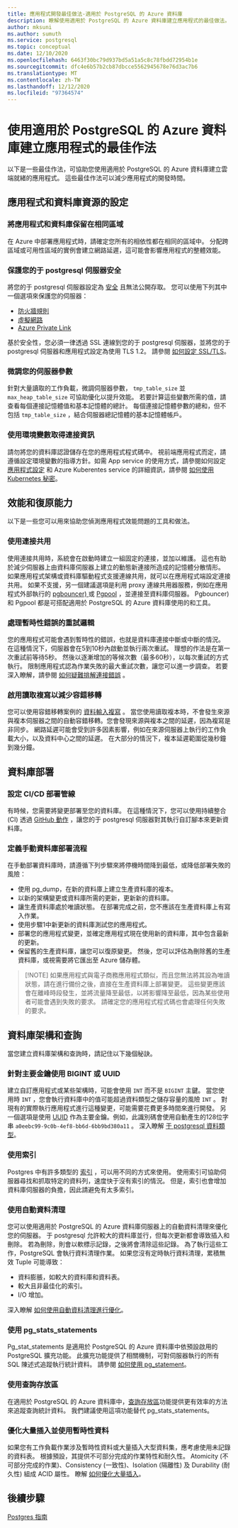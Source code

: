 ```yaml
---
title: 應用程式開發最佳做法-適用於 PostgreSQL 的 Azure 資料庫
description: 瞭解使用適用於 PostgreSQL 的 Azure 資料庫建立應用程式的最佳做法。
author: mksuni
ms.author: sumuth
ms.service: postgresql
ms.topic: conceptual
ms.date: 12/10/2020
ms.openlocfilehash: 6463f30bc79d937bd5a51a5c8c78fbdd72954b1e
ms.sourcegitcommit: dfc4e6b57b2cb87dbcce5562945678e76d3ac7b6
ms.translationtype: MT
ms.contentlocale: zh-TW
ms.lasthandoff: 12/12/2020
ms.locfileid: "97364574"
---
```

# <a name="best-practices-for-building-an-application-with-azure-database-for-postgresql"></a>使用適用於 PostgreSQL 的 Azure 資料庫建立應用程式的最佳作法

以下是一些最佳作法，可協助您使用適用於 PostgreSQL 的 Azure 資料庫建立雲端就緒的應用程式。 這些最佳作法可以減少應用程式的開發時間。

## <a name="configuration-of-application-and-database-resources"></a>應用程式和資料庫資源的設定

### <a name="keep-the-application-and-database-in-the-same-region"></a>將應用程式和資料庫保留在相同區域
在 Azure 中部署應用程式時，請確定您所有的相依性都在相同的區域中。 分配跨區域或可用性區域的實例會建立網路延遲，這可能會影響應用程式的整體效能。

### <a name="keep-your-postgresql-server-secure"></a>保護您的于 postgresql 伺服器安全
將您的于 postgresql 伺服器設定為 [安全](./concepts-security.md) 且無法公開存取。 您可以使用下列其中一個選項來保護您的伺服器：
- [防火牆規則](./concepts-firewall-rules.md)
- [虛擬網路](./concepts-data-access-and-security-vnet.md)
- [Azure Private Link](./concepts-data-access-and-security-private-link.md)

基於安全性，您必須一律透過 SSL 連線到您的于 postgresql 伺服器，並將您的于 postgresql 伺服器和應用程式設定為使用 TLS 1.2。 請參閱 [如何設定 SSL/TLS](./concepts-ssl-connection-security.md)。

### <a name="tune-your-server-parameters"></a>微調您的伺服器參數
針對大量讀取的工作負載，微調伺服器參數， `tmp_table_size` 並 `max_heap_table_size` 可協助優化以提升效能。 若要計算這些變數所需的值，請查看每個連接記憶體值和基本記憶體的總計。 每個連接記憶體參數的總和，但不包括 `tmp_table_size` ，結合伺服器總記憶體的基本記憶體帳戶。

### <a name="use-environment-variables-for-connection-information"></a>使用環境變數取得連接資訊
請勿將您的資料庫認證儲存在您的應用程式程式碼中。 視前端應用程式而定，請遵循設定環境變數的指導方針。如需 App service 的使用方式，請參閱如何設定[應用程式設定](../app-service/configure-common.md#configure-app-settings) 和 Azure Kuberentes service 的詳細資訊，請參閱 [如何使用 Kubernetes 秘密](https://kubernetes.io/docs/concepts/configuration/secret/)。

## <a name="performance-and-resiliency"></a>效能和復原能力
以下是一些您可以用來協助您偵測應用程式效能問題的工具和做法。

### <a name="use-connection-pooling"></a>使用連接共用
使用連接共用時，系統會在啟動時建立一組固定的連接，並加以維護。 這也有助於減少伺服器上由資料庫伺服器上建立的動態新連接所造成的記憶體分散情形。 如果應用程式架構或資料庫驅動程式支援連線共用，就可以在應用程式端設定連接共用。 如果不支援，另一個建議選項是利用 proxy 連線共用器服務，例如在應用程式外部執行的 [pgbouncer) ](https://pgbouncer.github.io/) 或 [Pgpool](https://pgpool.net/mediawiki/index.php/Main_Page) ，並連接至資料庫伺服器。 Pgbouncer) 和 Pgpool 都是可搭配適用於 PostgreSQL 的 Azure 資料庫使用的和工具。

### <a name="retry-logic-to-handle-transient-errors"></a>處理暫時性錯誤的重試邏輯
您的應用程式可能會遇到暫時性的錯誤，也就是資料庫連接中斷或中斷的情況。 在這種情況下，伺服器會在5到10秒內啟動並執行兩次重試。 理想的作法是在第一次重試前等待5秒。 然後以逐漸增加的等候次數（最多60秒），以每次重試的方式執行。 限制應用程式認為作業失敗的最大重試次數，讓您可以進一步調查。 若要深入瞭解，請參閱 [如何疑難排解連接錯誤](./concepts-connectivity.md) 。

### <a name="enable-read-replication-to-mitigate-failovers"></a>啟用讀取複寫以減少容錯移轉
您可以使用容錯移轉案例的 [資料輸入複寫](./concepts-read-replicas.md) 。 當您使用讀取複本時，不會發生來源與複本伺服器之間的自動容錯移轉。您會發現來源與複本之間的延遲，因為複寫是非同步。 網路延遲可能會受到許多因素影響，例如在來源伺服器上執行的工作負載大小，以及資料中心之間的延遲。 在大部分的情況下，複本延遲範圍從幾秒鐘到幾分鐘。


## <a name="database-deployment"></a>資料庫部署

### <a name="configure-cicd-deployment-pipeline"></a>設定 CI/CD 部署管線
有時候，您需要將變更部署至您的資料庫。 在這種情況下，您可以使用持續整合 (CI) 透過 [GitHub 動作](https://github.com/Azure/postgresql/blob/master/README.md) ，讓您的于 postgresql 伺服器對其執行自訂腳本來更新資料庫。

### <a name="define-manual-database-deployment-process"></a>定義手動資料庫部署流程
在手動部署資料庫時，請遵循下列步驟來將停機時間降到最低，或降低部署失敗的風險：

- 使用 pg_dump，在新的資料庫上建立生產資料庫的複本。
- 以新的架構變更或資料庫所需的更新，更新新的資料庫。
- 讓生產資料庫處於唯讀狀態。 在部署完成之前，您不應該在生產資料庫上有寫入作業。
- 使用步驟1中新更新的資料庫測試您的應用程式。
- 部署您的應用程式變更，並確定應用程式現在使用新的資料庫，其中包含最新的更新。
- 保留舊的生產資料庫，讓您可以復原變更。 然後，您可以評估為刪除舊的生產資料庫，或視需要將它匯出至 Azure 儲存體。

>  [!NOTE]
> 如果應用程式與電子商務應用程式類似，而且您無法將其設為唯讀狀態，請在進行備份之後，直接在生產資料庫上部署變更。 這些變更應該會在離峰時段發生，並將流量降至最低，以將影響降至最低，因為某些使用者可能會遇到失敗的要求。 請確定您的應用程式程式碼也會處理任何失敗的要求。

## <a name="database-schema-and-queries"></a>資料庫架構和查詢
當您建立資料庫架構和查詢時，請記住以下幾個秘訣。

### <a name="use-bigint-or-uuid-for-primary-keys"></a>針對主要金鑰使用 BIGINT 或 UUID
建立自訂應用程式或某些架構時，可能會使用 `INT` 而不是 `BIGINT` 主鍵。 當您使用時 ```INT``` ，您會執行資料庫中的值可能超過資料類型之儲存容量的風險 ```INT``` 。 對現有的實際執行應用程式進行這種變更，可能需要花費更多時間來進行開發。 另一個選項是使用 [UUID](https://www.postgresql.org/docs/current/datatype-uuid.html) 作為主要金鑰。例如，此識別碼會使用自動產生的128位字串 ```a0eebc99-9c0b-4ef8-bb6d-6bb9bd380a11``` 。 深入瞭解 [于 postgresql 資料類型](https://www.postgresql.org/docs/8.1/datatype.html)。

### <a name="use-indexes"></a>使用索引

Postgres 中有許多類型的 [索引](https://www.postgresql.org/docs/9.1/indexes.html) ，可以用不同的方式來使用。 使用索引可協助伺服器尋找和抓取特定的資料列，速度快于沒有索引的情況。 但是，索引也會增加資料庫伺服器的負擔，因此請避免有太多索引。

### <a name="use-autovacuum"></a>使用自動資料清理
您可以使用適用於 PostgreSQL 的 Azure 資料庫伺服器上的自動資料清理來優化您的伺服器。 于 postgresql 允許較大的資料庫並行，但每次更新都會導致插入和刪除。 若為刪除，則會以軟標示記錄，之後將會清除這些記錄。 為了執行這些工作，PostgreSQL 會執行資料清理作業。 如果您沒有定時執行資料清理，累積無效 Tuple 可能導致：

- 資料膨脹，如較大的資料庫和資料表。
- 較大且非最佳化的索引。
- I/O 增加。

深入瞭解 [如何使用自動資料清理進行優化](howto-optimize-autovacuum.md)。

### <a name="use-pg_stats_statements"></a>使用 pg_stats_statements
Pg_stat_statements 是適用於 PostgreSQL 的 Azure 資料庫中依預設啟用的 PostgreSQL 擴充功能。 此擴充功能提供了相關機制，可對伺服器執行的所有 SQL 陳述式追蹤執行統計資料。 請參閱 [如何使用 pg_statement](howto-optimize-query-stats-collection.md)。


### <a name="use-the-query-store"></a>使用查詢存放區
在適用於 PostgreSQL 的 Azure 資料庫中，[查詢存放區](./concepts-query-store.md)功能提供更有效率的方法來追蹤查詢統計資料。 我們建議使用這項功能替代 pg_stats_statements。

### <a name="optimize-bulk-inserts-and-use-transient-data"></a>優化大量插入並使用暫時性資料
如果您有工作負載作業涉及暫時性資料或大量插入大型資料集，應考慮使用未記錄的資料表。 根據預設，其提供不可部分完成的作業特性和耐久性。 Atomicity (不可部分完成的作業)、Consistency (一致性)、Isolation (隔離性) 及 Durability (耐久性) 組成 ACID 屬性。 瞭解 [如何優化大量插入](howto-optimize-bulk-inserts.md)。

## <a name="next-steps"></a>後續步驟
[Postgres 指南](http://postgresguide.com/)
